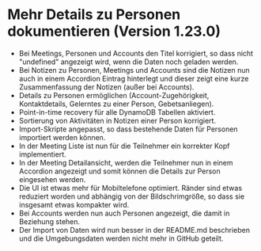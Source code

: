 # Mehr Details zu Personen dokumentieren (Version 1.23.0)

- Bei Meetings, Personen und Accounts den Titel korrigiert, so dass nicht "undefined" angezeigt wird, wenn die Daten noch geladen werden.
- Bei Notizen zu Personen, Meetings und Accounts sind die Notizen nun auch in einem Accordion Eintrag hinterlegt und dieser zeigt eine kurze Zusammenfassung der Notizen (außer bei Accounts).
- Details zu Personen ermöglichen (Account-Zugehörigkeit, Kontaktdetails, Gelerntes zu einer Person, Gebetsanliegen).
- Point-in-time recovery für alle DynamoDB Tabellen aktiviert.
- Sortierung von Aktivitäten in Notizen einer Person korrigiert.
- Import-Skripte angepasst, so dass bestehende Daten für Personen importiert werden können.
- In der Meeting Liste ist nun für die Teilnehmer ein korrekter Kopf implementiert.
- In der Meeting Detailansicht, werden die Teilnehmer nun in einem Accordion angezeigt und somit können die Details zur Person eingesehen werden.
- Die UI ist etwas mehr für Mobiltelefone optimiert. Ränder sind etwas reduziert worden und abhängig von der Bildschrimgröße, so dass sie insgesamt etwas kompakter wird.
- Bei Accounts werden nun auch Personen angezeigt, die damit in Beziehung stehen.
- Der Import von Daten wird nun besser in der README.md beschrieben und die Umgebungsdaten werden nicht mehr in GitHub geteilt.

